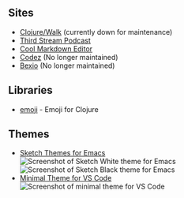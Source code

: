 ## Sites

* [Clojure/Walk](https://clojurewalk.com) (currently down for maintenance)
* [Third Stream Podcast](https://thirdstream.life)
* [Cool Markdown Editor](https://coolmarkdowneditor.org/)
* [Codez](https://codez.xyz) (No longer maintained)
* [Bexio](https://bexio.io) (No longer maintained)

## Libraries

* [emoji](https://github.com/dawranliou/emoji) - Emoji for Clojure

## Themes

* [Sketch Themes for Emacs](https://github.com/dawranliou/sketch-themes)
![Screenshot of Sketch White theme for Emacs](/images/sketch-theme-white.png)
![Screenshot of Sketch Black theme for Emacs](/images/sketch-theme-black.png)
* [Minimal Theme for VS Code](https://github.com/dawranliou/minimal-theme-vscode/)
![Screenshot of minimal theme for VS Code](/images/minimal-theme-vscode.png)
